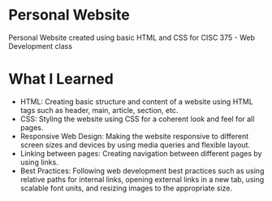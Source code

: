 
# Personal Website

Personal Website created using basic HTML and CSS for CISC 375 - Web Development class

# What I Learned

* HTML: Creating basic structure and content of a website using HTML tags such as header, main, article, section, etc.
* CSS: Styling the website using CSS for a coherent look and feel for all pages.
* Responsive Web Design: Making the website responsive to different screen sizes and devices by using media queries and flexible layout.
* Linking between pages: Creating navigation between different pages by using links.
* Best Practices: Following web development best practices such as using relative paths for internal links, opening external links in a new tab, using scalable font units, and resizing images to the appropriate size.
